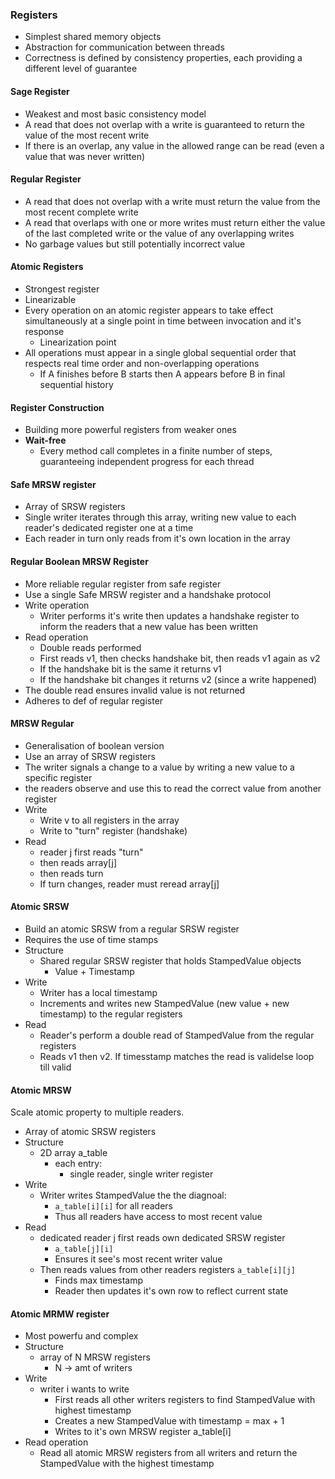 ### Registers
- Simplest shared memory objects
- Abstraction for communication between threads
- Correctness is defined by consistency properties, each providing a different level of guarantee

#### Sage Register
- Weakest and most basic consistency model
- A read that does not overlap with a write is guaranteed to return the value of the most recent write
- If there is an overlap, any value in the allowed range can be read (even a value that was never written)

#### Regular Register
- A read that does not overlap with a write must return the value from the most recent complete write
- A read that overlaps with one or more writes must return either the value of the last completed write or the value of any overlapping writes
- No garbage values but still potentially incorrect value 

#### Atomic Registers
- Strongest register
- Linearizable
- Every operation on an atomic register appears to take effect simultaneously at a single point in time between invocation and it's response
	- Linearization point 
- All operations must appear in a single  global sequential order that respects real time order and non-overlapping operations
	- If A finishes before B starts then A appears before B in final sequential history

#### Register Construction
- Building more powerful registers from weaker ones
- **Wait-free**
	- Every method call completes in a finite number of steps, guaranteeing independent progress for each thread

#### Safe MRSW register
- Array of SRSW registers
- Single writer iterates through this array, writing new value to each reader's dedicated register one at a time
- Each reader in turn only reads from it's own location in the array

#### Regular Boolean MRSW Register
- More reliable regular register from safe register
- Use a single Safe MRSW register and a handshake protocol
- Write operation
	- Writer performs it's write then updates a handshake register to inform the readers that a new value has been written
- Read operation
	- Double reads performed
	- First reads v1, then checks handshake bit, then reads v1 again as v2
	- If the handshake bit is the same it returns v1
	- If the handshake bit changes it returns v2 (since a write happened)
- The double read ensures invalid value is not returned
- Adheres to def of regular register

#### MRSW Regular
- Generalisation of boolean version
- Use an array of SRSW registers
- The writer signals a change to a value by writing a new value to a specific register
- the readers observe and use this to read the correct value from another register
- Write
	- Write v to all registers in the array
	- Write to "turn" register (handshake)
- Read
	- reader j first reads "turn"
	- then reads array[j]
	- then reads turn
	- If turn changes, reader must reread array[j]

#### Atomic SRSW 
- Build an atomic SRSW from a regular SRSW register
- Requires the use of time stamps 
- Structure
	- Shared regular SRSW register that holds StampedValue objects
		- Value + Timestamp
- Write
	- Writer has a local timestamp
	- Increments and writes new StampedValue (new value + new timestamp) to the regular registers
- Read
	- Reader's perform a double read of StampedValue from the regular registers
	- Reads v1 then v2. If timesstamp matches the read is validelse loop till valid

#### Atomic MRSW 
Scale atomic property to multiple readers.
- Array of atomic SRSW registers
- Structure
	- 2D array a_table
		- each entry:
			- single reader, single writer register
- Write
	- Writer writes StampedValue the the diagnoal:
		- `a_table[i][i]` for all readers
		- Thus all readers have access to most recent value
- Read
	- dedicated reader j first reads own dedicated SRSW register 
		- `a_table[j][i]`
		- Ensures it see's most recent writer value
	- Then reads values from other readers registers `a_table[i][j]`
		- Finds max timestamp
		- Reader then updates it's own row to reflect current state

#### Atomic MRMW register
- Most powerfu and complex
- Structure
	- array of N MRSW registers
		- N -> amt of writers
- Write
	- writer i wants to write 
		- First reads all other writers registers to find StampedValue with highest timestamp
		- Creates a new StampedValue with timestamp = max + 1
		- Writes to it's own MRSW register a_table[i]
- Read operation
	- Read all atomic MRSW registers from all writers and return the StampedValue with the highest timestamp

